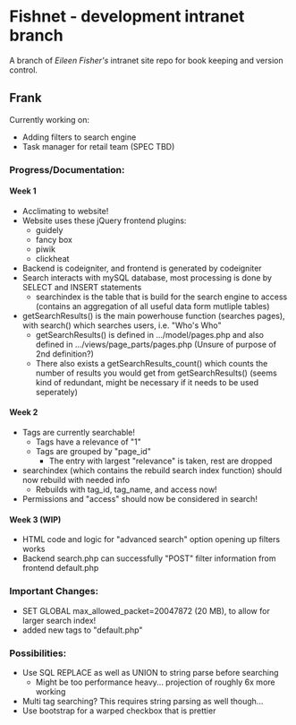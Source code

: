 # Fishnet - development intranet branch

A branch of *Eileen Fisher's* intranet site repo for book keeping and version control.

## Frank
Currently working on:
- Adding filters to search engine
- Task manager for retail team (SPEC TBD)

### Progress/Documentation:
#### Week 1
- Acclimating to website!
- Website uses these jQuery frontend plugins:
	- guidely
	- fancy box
	- piwik
	- clickheat
- Backend is codeigniter, and frontend is generated by codeigniter
- Search interacts with mySQL database, most processing is done by SELECT and INSERT statements
	- searchindex is the table that is build for the search engine to access (contains an aggregation of all useful data form mutliple tables)
- getSearchResults() is the main powerhouse function (searches pages), with search() which searches users, i.e. "Who's Who"
	- getSearchResults() is defined in .../model/pages.php and also defined in .../views/page_parts/pages.php (Unsure of purpose of 2nd definition?)
	- There also exists a getSearchResults_count() which counts the number of results you would get from getSearchResults() (seems kind of redundant, might be necessary if it needs to be used seperately)

#### Week 2
- Tags are currently searchable!
	- Tags have a relevance of "1"
	- Tags are grouped by "page_id"
		- The entry with largest "relevance" is taken, rest are dropped
- searchindex (which contains the rebuild search index function) should now rebuild with needed info
	- Rebuilds with tag_id, tag_name, and access now!
- Permissions and "access" should now be considered in search!

#### Week 3 (WIP)
- HTML code and logic for "advanced search" option opening up filters works
- Backend search.php can successfully "POST" filter information from frontend default.php

### Important Changes:
- SET GLOBAL max_allowed_packet=20047872 (20 MB), to allow for larger search index!
- added new tags to "default.php"

### Possibilities:
- Use SQL REPLACE as well as UNION to string parse before searching
	- Might be too performance heavy... projection of roughly 6x more working
- Multi tag searching? This requires string parsing as well though...
- Use bootstrap for a warped checkbox that is prettier